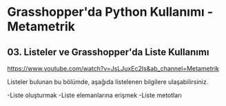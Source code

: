 # Grasshopper'da Python Kullanımı - Metametrik
## 03. Listeler ve Grasshopper'da Liste Kullanımı

https://www.youtube.com/watch?v=JsLJuxEc2Is&ab_channel=Metametrik

Listeler bulunan bu bölümde, aşağıda listelenen bilgilere ulaşabilirsiniz.

  -Liste oluşturmak
  -Liste elemanlarına erişmek
  -Liste metotları 
